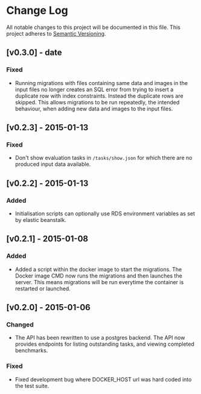 # Change Log

All notable changes to this project will be documented in this file. This
project adheres to [Semantic Versioning](http://semver.org/).

## [v0.3.0] - date

### Fixed

  * Running migrations with files containing same data and images in the input
    files no longer creates an SQL error from trying to insert a duplicate row
    with index constraints. Instead the duplicate rows are skipped. This allows
    migrations to be run repeatedly, the intended behaviour, when adding new
    data and images to the input files.

## [v0.2.3] - 2015-01-13

### Fixed

  * Don't show evaluation tasks in `/tasks/show.json` for which there are no
    produced input data available.

## [v0.2.2] - 2015-01-13

### Added

  * Initialisation scripts can optionally use RDS environment variables as set
    by elastic beanstalk.

## [v0.2.1] - 2015-01-08

### Added

  * Added a script within the docker image to start the migrations. The Docker
    image CMD now runs the migrations and then launches the server. This means
    migrations will be run everytime the container is restarted or launched.

## [v0.2.0] - 2015-01-06

### Changed

  * The API has been rewritten to use a postgres backend. The API now provides
    endpoints for listing outstanding tasks, and viewing completed benchmarks.

### Fixed

  * Fixed development bug where DOCKER_HOST url was hard coded into the test
    suite.
